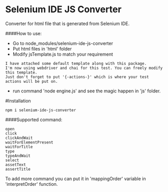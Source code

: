 # Selenium IDE JS Converter
Converter for html file that is generated from Selenium IDE.


####How to use:
- Go to node_modules/selenium-ide-js-converter
- Put html files in 'html' folder
- Modify jsTemplate.js to match your requirement

```
I have attached some default template along with this package. 
I'm now using webdriver and chai for this test. You can freely modify this template.
Just don't forget to put '{-actions-}' which is where your test actions will be put on.
```

- run command 'node engine.js' and see the magic happen in 'js' folder.


#Installation
```
npm i selenium-ide-js-converter
```

####Supported command:
```
open
click
clickAndWait
waitForElementPresent
waitForTitle
type
typeAndWait
select
assetText
assertTitle
```

To add more command you can put it in 'mappingOrder' variable in 'interpretOrder' function.

